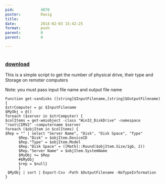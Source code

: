```yaml
---
pid:            4870
poster:         Ravig
title:          
date:           2014-02-03 15:42:25
format:         posh
parent:         0
parent:         0

---
```


# 

### [download](4870.ps1)

This is a simple script to get the number of physical drive, their type and Storage on remoter computers

Note: you must pass input file name and output file name

```posh
Function get-sandisks ([string]$InputFilename,[string]$OutputFilename)
{
$strComputer = gc $InputFilename
$MyObj = @()
foreach ($server in $strComputer) {
$colItems = get-wmiobject -class "Win32_DiskDrive" -namespace "root\CIMV2" -computername $server
foreach ($objItem in $colItems) { 
$Rep = "" | select "Server Name", "Disk", "Disk Space", "Type"
      $Rep."Disk" = $objItem.DeviceID 
      $Rep."Type" = $objItem.Model 
      $Rep."Disk Space" = ([Math]::Round($objItem.Size/1gb, 2)) 
      $Rep."Server Name" = $objItem.SystemName 
      $MyObj += $Rep
      #$MyObj
      $rep = $null}
      }
 $MyObj | sort | Export-Csv -Path $OutputFilename -NoTypeInformation
}
```
